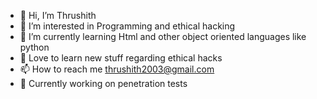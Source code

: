 - 👋 Hi, I’m Thrushith
- 👀 I’m interested in Programming and ethical hacking
- 🌱 I’m currently learning Html and other object oriented languages like python
- 💞️ Love to learn new stuff regarding ethical hacks 
- 📫 How to reach me thrushith2003@gmail.com
- 📖 Currently working on penetration tests

<!---
Thrushith/Thrushith is a ✨ special ✨ repository because its `README.md` (this file) appears on your GitHub profile.
You can click the Preview link to take a look at your changes.
--->
